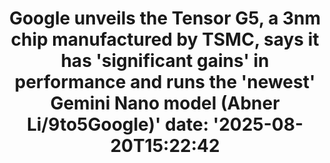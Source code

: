 ﻿---
title: "Google unveils the Tensor G5, a 3nm chip manufactured by TSMC, says it has 'significant gains' in performance and runs the 'newest' Gemini Nano model (Abner Li/9to5Google)'
date: '2025-08-20T15:22:42"
category: "Markets"
summary: ""
slug: "google unveils the tensor g5 a 3nm chip manufactured by tsmc"
source_urls:
  - "http://www.techmeme.com/250820/p35#a250820p35"
seo:
  title: "Google unveils the Tensor G5, a 3nm chip manufactured by TSMC, says it has 'significant gains' in performance and runs the 'newest' Gemini Nano model (Abner Li/9to5Google) | Hash n Hedge'
  description: '"
  keywords: ["news", "markets", "brief"]
---

